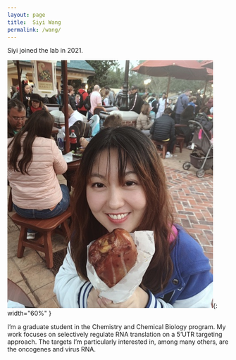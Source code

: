 ```yaml
---
layout: page
title:  Siyi Wang
permalink: /wang/
---
```

Siyi joined the lab in 2021.

![zhu pic](../img/wang.jpg){: width="60%" }

I’m a graduate student in the Chemistry and Chemical Biology program. My work focuses on selectively regulate RNA translation on a 5’UTR targeting approach. The targets I’m particularly interested in, among many others, are the oncogenes and virus RNA.
